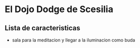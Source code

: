 # El Dojo Dodge de Scesilia
## Lista de caracteristicas
* sala para la meditacion y llegar a la iluminacion como buda